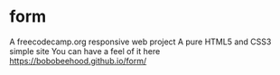 # form
 A freecodecamp.org responsive web project 
 A pure HTML5 and CSS3 simple site
 You can have a feel of it here https://bobobeehood.github.io/form/
